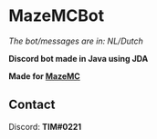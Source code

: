 # MazeMCBot
*The bot/messages are in: NL/Dutch*

**Discord bot made in Java using JDA**

**Made for [MazeMC]()**

## Contact
Discord: **TIM#0221**
